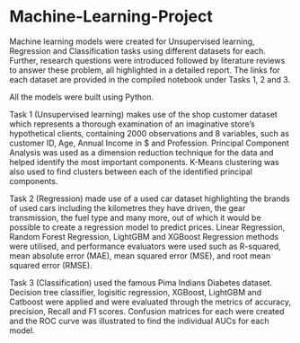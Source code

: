 # Machine-Learning-Project
Machine learning models were created for Unsupervised learning, Regression and Classification tasks using different datasets for each. Further, research questions were introduced followed by literature reviews to answer these problem, all highlighted in a detailed report. The links for each dataset are provided in the compiled notebook under Tasks 1, 2 and 3.

All the models were built using Python.


Task 1 (Unsupervised learning) makes use of the shop customer dataset which represents a thorough examination of an imaginative store’s hypothetical clients, containing 2000 observations and 8 variables, such as customer ID, Age, Annual Income in $ and Profession. Principal Component Analysis was used as a dimension reduction technique for the data and helped identify the most important components. K-Means clustering was also used to find clusters between each of the identified principal components.

Task 2 (Regression) made use of a used car dataset highlighting the brands of used cars including the kilometres they have driven, the gear transmission, the fuel type and many more, out of which it would be possible to create a regression model to predict prices. Linear Regression, Random Forest Regression, LightGBM and XGBoost Regression methods were utilised, and performance evaluators were used such as R-squared, mean absolute error (MAE), mean squared error (MSE), and root mean squared error (RMSE).

Task 3 (Classification) used the famous Pima Indians Diabetes dataset. Decision tree classifier, logisitic regression, XGBoost, LightGBM and Catboost were applied and were evaluated through the metrics of accuracy, precision, Recall and F1 scores. Confusion matrices for each were created and the ROC curve was illustrated to find the individual AUCs for each model.
